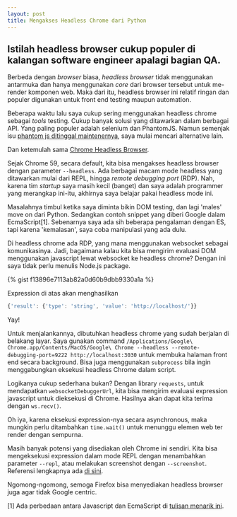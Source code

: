 ```yaml
---
layout: post
title: Mengakses Headless Chrome dari Python
---
```


## Istilah headless browser cukup populer di kalangan software engineer apalagi bagian QA. 

Berbeda dengan _browser_ biasa, _headless browser_ tidak menggunakan antarmuka dan hanya menggunakan _core_ dari browser tersebut untuk me-render komponen web. Maka dari itu, headless browser ini relatif ringan dan populer digunakan untuk front end testing maupun automation.

Beberapa waktu lalu saya cukup sering menggunakan headless chrome sebagai _tools_ testing. Cukup banyak solusi yang ditawarkan dalam berbagai API. Yang paling populer adalah selenium dan PhantomJS. Namun semenjak isu [phantom js ditinggal maintenernya](https://news.ycombinator.com/item?id=14105489), saya mulai mencari alternative lain.

Dan ketemulah sama [Chrome Headless Browser](https://developers.google.com/web/updates/2017/04/headless-chrome).

<!-- more -->

Sejak Chrome 59, secara default, kita bisa mengakses headless browser dengan parameter ```--headless```. Ada berbagai macam mode headless yang ditawarkan mulai dari REPL, hingga _remote debugging port_ (RDP). Nah, karena tim _startup_ saya masih kecil (banget) dan saya adalah programmer yang merangkap ini-itu, akhirnya saya belajar pakai headless mode ini. 

Masalahnya timbul ketika saya diminta bikin DOM testing, dan lagi 'males' move on dari Python. Sedangkan contoh snippet yang diberi Google dalam EcmaScript[1]. Sebenarnya saya ada sih beberapa pengalaman dengan ES, tapi karena 'kemalasan', saya coba manipulasi yang ada dulu. 

Di headless chrome ada RDP, yang mana menggunakan websocket sebagai komunikasinya. Jadi, bagaimana kalau kita bisa mengirim evaluasi DOM menggunakan javascript lewat websocket ke headless chrome? Dengan ini saya tidak perlu menulis Node.js package.

{% gist f13896e7113ab82a0d60b9dbb9330a1a %}

Expression di atas akan menghasilkan

```javascript
{'result': {'type': 'string', 'value': 'http://localhost/'}}
```

Yay!

Untuk menjalankannya, dibutuhkan headless chrome yang sudah berjalan di belakang layar. Saya gunakan command ```/Applications/Google\ Chrome.app/Contents/MacOS/Google\ Chrome --headless --remote-debugging-port=9222 http://localhost:3030``` untuk membuka halaman front end secara background. Bisa juga menggunakan ```subprocess``` bila ingin menggabungkan eksekusi headless Chrome dalam script.

Logikanya cukup sederhana bukan? Dengan library ```requests```, untuk mendapatkan ```websocketDebuggerUrl```, kita bisa mengirim evaluasi expression javascript untuk dieksekusi di Chrome. Hasilnya akan dapat kita terima dengan ```ws.recv()```.

Oh iya, karena eksekusi expression-nya secara asynchronous, maka mungkin perlu ditambahkan ```time.wait()``` untuk menunggu elemen web ter render dengan sempurna.

Masih banyak potensi yang disediakan oleh Chrome ini sendiri. Kita bisa mengeksekusi expression dalam mode REPL dengan menambahkan parameter ```--repl```, atau melakukan screenshot dengan ```--screenshot```. Referensi lengkapnya ada [di sini](https://developers.google.com/web/updates/2017/04/headless-chrome).

Ngomong-ngomong, semoga Firefox bisa menyediakan headless browser juga agar tidak Google centric.

[1] Ada perbedaan antara Javascript dan EcmaScript di [tulisan menarik ini](http://blog.codecarrot.net/whats-the-difference-between-javascript-and-ecmascript/).